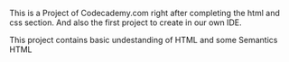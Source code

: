 This is a Project of Codecademy.com right after completing the html and css section.
And also the first project to create in our own IDE.

This project contains basic undestanding of HTML and some Semantics HTML